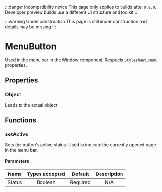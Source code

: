 :::danger Incompatibility notice
This page only applies to builds after `0.9.0`. Developer preview builds use a different UI structure and toolkit
:::

:::warning Under construction
This page is still under construction and details may be missing
:::

# MenuButton
Used in the menu bar in the [Window](./Window.md) component. Respects `Stylesheet.Menu` properties.

## Properties
### Object
Leads to the actual object

## Functions
### setActive
Sets the button's active status. Used to indicate the currently opened page in the menu bar.
#### Parameters
|Name|Types accepted|Default|Description|
|:----:|:----:|:----:|:----:|
|Status|Boolean|Required|N/A|